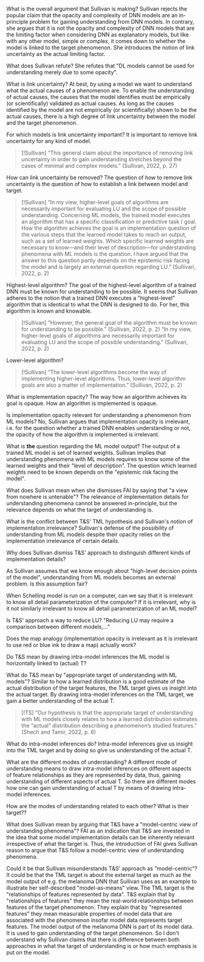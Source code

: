What is the overall argument that Sullivan is making?
Sullivan rejects the popular claim that the opacity and complexity of DNN models are an in-principle problem for gaining understanding from DNN models. In contrary, she argues that it is not the opacity and complexity of DNN models that are the limiting factor when considering DNN as explanatory models, but like with any other model, simple or complex, it comes down to whether the model is linked to the target phenomenon. She introduces the notion of link uncertainty as the actual limiting factor.

What does Sullivan refute?
She refutes that "DL models cannot be used for understanding merely due to some opacity".


What is link uncertainty?
At best, by using a model we want to understand what the actual causes of a phenomenon are. To enable the understanding of actual causes, the causes that the model identifies must be empirically (or scientifically) validated as actual causes. As long as the causes identified by the model are not empirically (or scientifically) shown to be the actual causes, there is a high degree of link uncertainty between the model and the target phenomenon.


For which models is link uncertainty important?
It is important to remove link uncertainty for any kind of model. 
>[!Sullivan]
>“This general claim about the importance of removing link uncertainty in order to gain understanding stretches beyond the cases of minimal and complex models.” (Sullivan, 2022, p. 27)


How can link uncertainty be removed?
The question of how to remove link uncertainty is the question of how to establish a link between model and target.
>[!Sullivan]
>“In my view, higher-level goals of algorithms are necessarily important for evaluating LU and the scope of possible understanding. Concerning ML models, the trained model executes an algorithm that has a specific classification or predictive task / goal. How the algorithm achieves the goal is an implementation question of the various steps that the learned model takes to reach an output, such as a set of learned weights. Which specific learned weights are necessary to know—and their level of description—for understanding phenomena with ML models is the question. I have argued that the answer to this question partly depends on the epistemic risk facing the model and is largely an external question regarding LU.” (Sullivan, 2022, p. 2)


Highest-level algorithm?
The goal of the highest-level algorithm of a trained DNN must be known for understanding to be possible. It seems that Sullivan adheres to the notion that a trained DNN executes a "highest-level" algorithm that is identical to what the DNN is designed to do. For her, this algorithm is known and knowable.

>[!Sullivan]
>“However, the general goal of the algorithm must be known for understanding to be possible.” (Sullivan, 2022, p. 2)
>“In my view, higher-level goals of algorithms are necessarily important for evaluating LU and the scope of possible understanding.” (Sullivan, 2022, p. 2)


Lower-level algorithm?
>[!Sullivan]
>“The lower-level algorithms become the way of implementing higher-level algorithms. Thus, lower-level algorithm goals are also a matter of implementation.” (Sullivan, 2022, p. 2)


What is implementation opacity?
The way how an algorithm achieves its goal is opaque.
How an algorithm is implemented is opaque.


Is implementation opacity relevant for understanding a phenomenon from ML models?
No, Sullivan argues that implementation opacity is irrelevant, i.e. for the question whether a trained DNN enables understanding or not, the opacity of how the algorithm is implemented is irrelevant.

What is **the** question regarding the ML model output?
The output of a trained ML model is set of learned weights. Sullivan implies that understanding phenomena with ML models requires to know some of the learned weights and their "level of description". The question which learned weights need to be known depends on the "epistemic risk facing the model".


What does Sullivan mean when she dismisses FAI by saying that "a view from nowhere is untenable"?
The relevance of implementation details for understanding phenomena cannot be answered in-principle, but the relevance depends on what the target of understanding is.


What is the conflict between T&S' TML hypothesis and Sullivan's notion of implementation irrelevance?
Sullivan's defense of the possibility of understanding from ML models despite their opacity relies on the implementation irrelevance of certain details.


Why does Sullivan dismiss T&S' approach to distinguish different kinds of implementation details?


As Sullivan assumes that we know enough about "high-level decision points of the model", understanding from ML models becomes an external problem. Is this assumption fair?


When Schelling model is run on a computer, can we say that it is irrelevant to know all detail parameterization of the computer? 
If it is irrelevant, why is it not similarly irrelevant to know all detail parameterization of an ML model?

Is T&S' approach a way to reduce LU? "Reducing LU may require a comparison between different models,..."

Does the map analogy (implementation opacity is irrelevant as it is irrelevant to use red or blue ink to draw a map) actually work?

Do T&S mean by drawing intra-model inferences the ML model is horizontally linked to (actual) T?

What do T&S mean by "appropriate target of understanding with ML models"?
Similar to how a learned distribution is a good estimate of the actual distribution of the target features, 
the TML target gives us insight into the actual target.
By drawing intra-model inferences on the TML target, we gain a better understanding of the actual T.

>[!TS]
>“Our hypothesis is that the appropriate target of understanding with ML models closely relates to how a learned distribution estimates the “actual” distribution describing a phenomenon’s studied features.” (Shech and Tamir, 2022, p. 8)


What do intra-model inferences do?
Intra-model inferences give us insight into the TML target and by doing so give us understanding of the actual T.

What are the different modes of understanding?
A different mode of understanding means to draw intra-model inferences on different aspects of feature relationships as they are represented by data, thus, gaining understanding of different aspects of actual T.
So there are different modes how one can gain understanding of actual T by means of drawing intra-model inferences.

How are the modes of understanding related to each other?
What is their target??


What does Sullivan mean by arguing that T&S have a "model-centric view of understanding phenomena"?
FAI as an indication that T&S are invested in the idea that some model implementation details can be inherently relevant irrespective of what the target is. Thus, the introduction of FAI gives Sullivan reason to argue that T&S follow a model-centric view of understanding phenomena.

Could it be that Sullivan misunderstands T&S' approach as "model-centric"?
It could be that the TML target is about the external target as much as the model output of e.g. the melanoma DNN that Sullivan uses as an example to illustrate her self-described "model-as-means" view.
The TML target is the "relationships of features represented by data". T&S explain that by "relationships of features" they mean the real-world relationships between features of the target phenomenon. They explain that by "represented features" they mean measurable properties of model data that are associated with the phenomenon insofar model data represents target features. The model output of the melanoma DNN is part of its model data. It is used to gain understanding of the target phenomenon. So I don't understand why Sullivan claims that there is difference between both approaches in what the target of understanding is or how much emphasis is put on the model.
